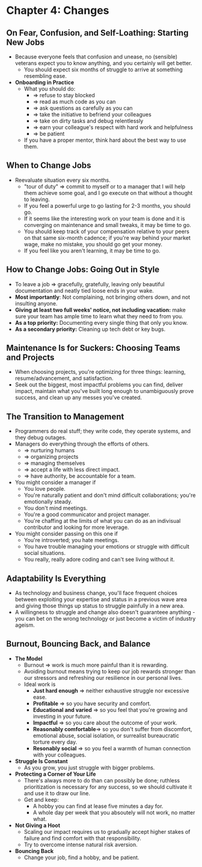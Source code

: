 # Chapter 4: Changes

## On Fear, Confusion, and Self-Loathing: Starting New Jobs

* Because everyone feels that confusion and unease, no (sensible) veterans expect you to know anything, and you certainly will get better.
  * You should expect six months of struggle to arrive at something resembling ease.
* **Onboarding in Practice**
  * What you should do:
    * => refuse to stay blocked
    * => read as much code as you can
    * => ask questions as carefully as you can
    * => take the initiative to befriend your colleagues
    * => take on dirty tasks and debug relentlessly
    * => earn your colleague's respect with hard work and helpfulness
    * => be patient
  * If you have a proper mentor, think hard about the best way to use them.

## When to Change Jobs

* Reevaluate situation every six months.
  * "tour of duty" => commit to myself or to a manager that I will help them achieve some goal, and I go execute on that without a thought to leaving.
  * If you feel a powerful urge to go lasting for 2-3 months, you should go.
  * If it seems like the interesting work on your team is done and it is converging on maintenance and small tweaks, it may be time to go.
  * You should keep track of your compensation relative to your peers on that same six-month cadence; if you're way behind your market wage, make no mistake, you should go get your money.
  * If you feel like you aren't learning, it may be time to go.

## How to Change Jobs: Going Out in Style

* To leave a job => gracefully, gratefully, leaving only beautiful documentation and neatly tied loose ends in your wake.
* **Most importantly**: Not complaining, not bringing others down, and not insulting anyone.
* **Giving at least two full weeks' notice, not including vacation:** make sure your team has ample time to learn what they need to from you.
* **As a top priority:** Documenting every single thing that only you know.
* **As a secondary priority:** Cleaning up tech debt or key bugs.

## Maintenance Is for Suckers: Choosing Teams and Projects

* When choosing projects, you're optimizing for three things: learning, resume/advancement, and satisfaction.
* Seek out the biggest, most impactful problems you can find, deliver impact, maintain what you've built long enough to unambiguously prove success, and clean up any messes you've created.

## The Transition to Management

* Programmers do real stuff; they write code, they operate systems, and they debug outages.
* Managers do everything through the efforts of others.
  * => nurturing humans
  * => organizing projects
  * => managing themselves
  * => accept a life with less direct impact.
  * => have authority, be accountable for a team.
* You might consider a manager if 
  * You love people.
  * You're naturally patient and don't mind difficult collaborations; you're emotionally steady.
  * You don't mind meetings.
  * You're a good communicator and project manager.
  * You're chaffing at the limits of what you can do as an indivisual contributor and looking for more leverage.
* You might consider passing on this one if
  * You're introverted; you hate meetings.
  * You have trouble managing your emotions or struggle with difficult social situations.
  * You really, really adore coding and can't see living without it.

## Adaptability Is Everything

* As technology and business change, you'll face frequent choices between exploiting your expertise and status in a previous wave area and giving those things up status to struggle painfully in a new area.
* A willingness to struggle and change also doesn't guaranteee anything - you can bet on the wrong technology or just become a victim of industry ageism.

## Burnout, Bouncing Back, and Balance

* **The Model**
  * Burnout => work is much more painful than it is rewarding.
  * Avoiding burnout means trying to keep our job rewards stronger than our stressors and refreshing our resilience in our personal lives.
  * Ideal work is
    * **Just hard enough** => neither exhaustive struggle nor excessive ease.
    * **Profitable** => so you have security and comfort.
    * **Educational and varied** => so you feel that you're growing and investing in your future.
    * **Impactful** => so you care about the outcome of your work.
    * **Reasonably comfortable**=> so you don't suffer from discomfort, emotional abuse, social isolation, or surrealist bureaucratic torture every day.
    * **Resonably social** => so you feel a warmth of human connection with your colleagues.
* **Struggle Is Constant**
  * As you grow, you just struggle with bigger problems.
* **Protecting a Corner of Your Life**
  * There's always more to do than can possibly be done; ruthless prioritization is necessary for any success, so we should cultivate it and use it to draw our line.
  * Get and keep:
    * A hobby you can find at lease five minutes a day for.
    * A whole day per week that you absoutely will not work, no matter what.
* **Not Giving a Hoot**
  * Scaling our impact requires us to gradually accept higher stakes of failure and find comfort with that responsibility.
  * Try to overcome intense natural risk aversion.
* **Bouncing Back**
  * Change your job, find a hobby, and be patient.
